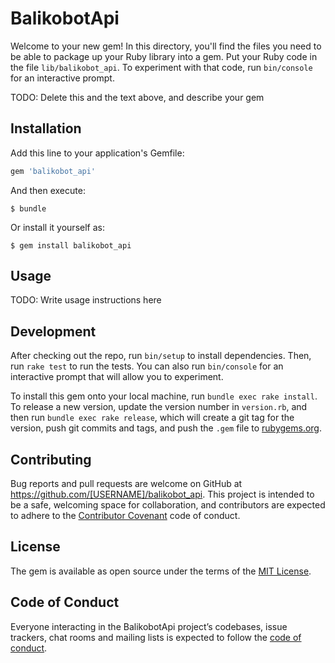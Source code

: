 # BalikobotApi

Welcome to your new gem! In this directory, you'll find the files you need to be able to package up your Ruby library into a gem. Put your Ruby code in the file `lib/balikobot_api`. To experiment with that code, run `bin/console` for an interactive prompt.

TODO: Delete this and the text above, and describe your gem

## Installation

Add this line to your application's Gemfile:

```ruby
gem 'balikobot_api'
```

And then execute:

    $ bundle

Or install it yourself as:

    $ gem install balikobot_api

## Usage

TODO: Write usage instructions here

## Development

After checking out the repo, run `bin/setup` to install dependencies. Then, run `rake test` to run the tests. You can also run `bin/console` for an interactive prompt that will allow you to experiment.

To install this gem onto your local machine, run `bundle exec rake install`. To release a new version, update the version number in `version.rb`, and then run `bundle exec rake release`, which will create a git tag for the version, push git commits and tags, and push the `.gem` file to [rubygems.org](https://rubygems.org).

## Contributing

Bug reports and pull requests are welcome on GitHub at https://github.com/[USERNAME]/balikobot_api. This project is intended to be a safe, welcoming space for collaboration, and contributors are expected to adhere to the [Contributor Covenant](http://contributor-covenant.org) code of conduct.

## License

The gem is available as open source under the terms of the [MIT License](https://opensource.org/licenses/MIT).

## Code of Conduct

Everyone interacting in the BalikobotApi project’s codebases, issue trackers, chat rooms and mailing lists is expected to follow the [code of conduct](https://github.com/[USERNAME]/balikobot_api/blob/master/CODE_OF_CONDUCT.md).
